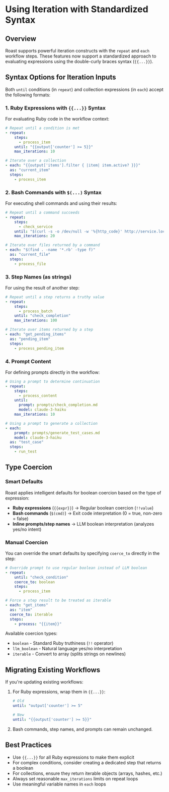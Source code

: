 # Using Iteration with Standardized Syntax

## Overview

Roast supports powerful iteration constructs with the `repeat` and `each` workflow steps. These features now support a standardized approach to evaluating expressions using the double-curly braces syntax (`{{...}}`).

## Syntax Options for Iteration Inputs

Both `until` conditions (in `repeat`) and collection expressions (in `each`) accept the following formats:

### 1. Ruby Expressions with `{{...}}` Syntax

For evaluating Ruby code in the workflow context:

```yaml
# Repeat until a condition is met
- repeat:
    steps:
      - process_item
    until: "{{output['counter'] >= 5}}"
    max_iterations: 10

# Iterate over a collection
- each: "{{output['items'].filter { |item| item.active? }}}"
  as: "current_item"
  steps:
    - process_item
```

### 2. Bash Commands with `$(...)` Syntax

For executing shell commands and using their results:

```yaml
# Repeat until a command succeeds
- repeat:
    steps:
      - check_service
    until: "$(curl -s -o /dev/null -w '%{http_code}' http://service.local/ | grep -q 200)"
    max_iterations: 20

# Iterate over files returned by a command
- each: "$(find . -name '*.rb' -type f)"
  as: "current_file"
  steps:
    - process_file
```

### 3. Step Names (as strings)

For using the result of another step:

```yaml
# Repeat until a step returns a truthy value
- repeat:
    steps:
      - process_batch
    until: "check_completion"
    max_iterations: 100

# Iterate over items returned by a step
- each: "get_pending_items"
  as: "pending_item"
  steps:
    - process_pending_item
```

### 4. Prompt Content

For defining prompts directly in the workflow:

```yaml
# Using a prompt to determine continuation
- repeat:
    steps:
      - process_content
    until:
      prompt: prompts/check_completion.md
      model: claude-3-haiku
    max_iterations: 10

# Using a prompt to generate a collection
- each:
    prompt: prompts/generate_test_cases.md
    model: claude-3-haiku
  as: "test_case"
  steps:
    - run_test
```

## Type Coercion

### Smart Defaults

Roast applies intelligent defaults for boolean coercion based on the type of expression:

- **Ruby expressions** (`{{expr}}`) → Regular boolean coercion (`!!value`)
- **Bash commands** (`$(cmd)`) → Exit code interpretation (0 = true, non-zero = false)
- **Inline prompts/step names** → LLM boolean interpretation (analyzes yes/no intent)

### Manual Coercion

You can override the smart defaults by specifying `coerce_to` directly in the step:

```yaml
# Override prompt to use regular boolean instead of LLM boolean
- repeat:
    until: "check_condition"
    coerce_to: boolean
    steps:
      - process_item

# Force a step result to be treated as iterable
- each: "get_items"
  as: "item"
  coerce_to: iterable
  steps:
    - process: "{{item}}"
```

Available coercion types:
- `boolean` - Standard Ruby truthiness (`!!` operator)
- `llm_boolean` - Natural language yes/no interpretation
- `iterable` - Convert to array (splits strings on newlines)

## Migrating Existing Workflows

If you're updating existing workflows:

1. For Ruby expressions, wrap them in `{{...}}`:
   ```yaml
   # Old
   until: "output['counter'] >= 5"
   
   # New
   until: "{{output['counter'] >= 5}}"
   ```

2. Bash commands, step names, and prompts can remain unchanged.

## Best Practices

- Use `{{...}}` for all Ruby expressions to make them explicit
- For complex conditions, consider creating a dedicated step that returns a boolean
- For collections, ensure they return iterable objects (arrays, hashes, etc.)
- Always set reasonable `max_iterations` limits on repeat loops
- Use meaningful variable names in `each` loops